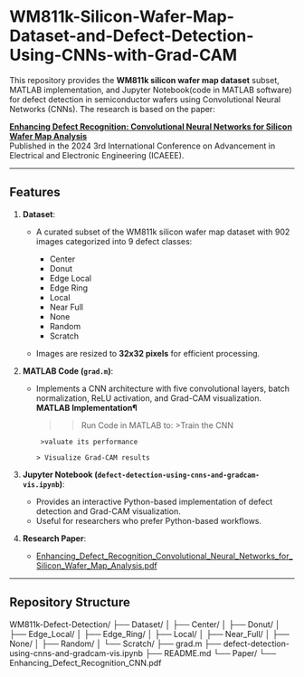 # WM811k-Silicon-Wafer-Map-Dataset-and-Defect-Detection-Using-CNNs-with-Grad-CAM

This repository provides the **WM811k silicon wafer map dataset** subset, MATLAB implementation, and Jupyter Notebook(code in MATLAB software) for defect detection in semiconductor wafers using Convolutional Neural Networks (CNNs). The research is based on the paper:

**[Enhancing Defect Recognition: Convolutional Neural Networks for Silicon Wafer Map Analysis]([https://doi.org/your-paper-link](https://doi.org/10.1109/ICAEEE62219.2024.10561853))**  
Published in the 2024 3rd International Conference on Advancement in Electrical and Electronic Engineering (ICAEEE).

---

## Features

1. **Dataset**:  
   - A curated subset of the WM811k silicon wafer map dataset with 902 images categorized into 9 defect classes:
     - Center
     - Donut
     - Edge Local
     - Edge Ring
     - Local
     - Near Full
     - None
     - Random
     - Scratch

   - Images are resized to **32x32 pixels** for efficient processing.

2. **MATLAB Code (`grad.m`)**:  
   - Implements a CNN architecture with five convolutional layers, batch normalization, ReLU activation, and Grad-CAM visualization.
     **MATLAB Implementation¶**
     >> Run Code in MATLAB to:
          >Train the CNN

          >valuate its performance

         > Visualize Grad-CAM results


3. **Jupyter Notebook (`defect-detection-using-cnns-and-gradcam-vis.ipynb`)**:  
   - Provides an interactive Python-based implementation of defect detection and Grad-CAM visualization.
   - Useful for researchers who prefer Python-based workflows.

4. **Research Paper**:  
   - [Enhancing_Defect_Recognition_Convolutional_Neural_Networks_for_Silicon_Wafer_Map_Analysis.pdf](https://github.com/user-attachments/files/18211773/Enhancing_Defect_Recognition_Convolutional_Neural_Networks_for_Silicon_Wafer_Map_Analysis.pdf)


---
## Repository Structure
WM811k-Defect-Detection/
├── Dataset/
│   ├── Center/
│   ├── Donut/
│   ├── Edge_Local/
│   ├── Edge_Ring/
│   ├── Local/
│   ├── Near_Full/
│   ├── None/
│   ├── Random/
│   └── Scratch/
├── grad.m
├── defect-detection-using-cnns-and-gradcam-vis.ipynb
├── README.md
└── Paper/
    └── Enhancing_Defect_Recognition_CNN.pdf

